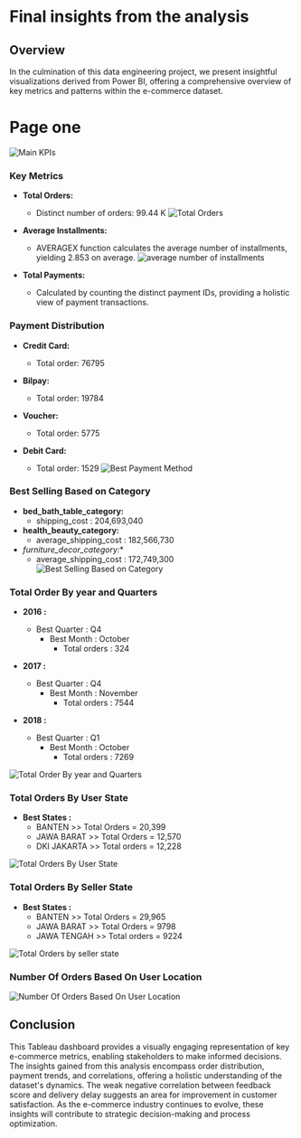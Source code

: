 # Final insights from the analysis
## Overview

In the culmination of this data engineering project, we present insightful visualizations derived from Power BI, offering a comprehensive overview of key metrics and patterns within the e-commerce dataset.

# Page one
![Main KPIs](Dashboard_1.png)

### Key Metrics

- **Total Orders:**
  - Distinct number of orders: 99.44 K
![Total Orders](total_orders.PNG)

- **Average Installments:**
  - AVERAGEX function calculates the average number of installments, yielding 2.853 on average.
  ![ average number of installments](average_installment.PNG)

- **Total Payments:**
  - Calculated by counting the distinct payment IDs, providing a holistic view of payment transactions.

### Payment Distribution

- **Credit Card:**
  - Total order: 76795

- **Bilpay:**
  - Total order: 19784
- **Voucher:**
  - Total order: 5775
- **Debit Card:**
  - Total order: 1529
![Best Payment Method](Best_Payment_Method.png)  
  

### Best Selling Based on Category 

- **bed_bath_table_category:**
    - shipping_cost : 204,693,040
- **health_beauty_category:**
    - average_shipping_cost : 182,566,730
- *furniture_decor_category:**
    - average_shipping_cost : 172,749,300
![Best Selling Based on Category](Best_Selling_Category.PNG)      
    
### Total Order By year and Quarters

- **2016 :**
  - Best Quarter : Q4
    - Best Month : October
        - Total orders : 324

- **2017 :**
  - Best Quarter : Q4
    - Best Month : November
        - Total orders : 7544

- **2018 :**
  - Best Quarter : Q1
    - Best Month : October
        - Total orders : 7269

![Total Order By year and Quarters](Total_Order_By_year_and_Quarters.png)      

### Total Orders By User State
- **Best States :**
  - BANTEN >> Total Orders = 20,399
  - JAWA BARAT >> Total Orders = 12,570
  - DKI JAKARTA >> Total orders = 12,228
  
![Total Orders By User State](Total_Orders_By_User_State.png)      

### Total Orders By Seller State
- **Best States :**
  - BANTEN >> Total Orders = 29,965
  - JAWA BARAT >> Total Orders = 9798
  - JAWA TENGAH >> Total orders = 9224
  
![Total Orders by seller state](Total_Orders_by_seller_state.png)      

### Number Of Orders Based On User Location 
![Number Of Orders Based On User Location](Number_Of_Orders_Based_On_User_Location.png)

## Conclusion

This Tableau dashboard provides a visually engaging representation of key e-commerce metrics, enabling stakeholders to make informed decisions. The insights gained from this analysis encompass order distribution, payment trends, and correlations, offering a holistic understanding of the dataset's dynamics. The weak negative correlation between feedback score and delivery delay suggests an area for improvement in customer satisfaction. As the e-commerce industry continues to evolve, these insights will contribute to strategic decision-making and process optimization.
